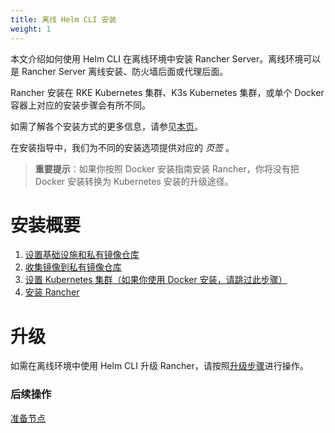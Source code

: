 ```yaml
---
title: 离线 Helm CLI 安装
weight: 1
---
```


本文介绍如何使用 Helm CLI 在离线环境中安装 Rancher Server。离线环境可以是 Rancher Server 离线安装、防火墙后面或代理后面。

Rancher 安装在 RKE Kubernetes 集群、K3s Kubernetes 集群，或单个 Docker 容器上对应的安装步骤会有所不同。

如需了解各个安装方式的更多信息，请参见[本页]({{<baseurl>}}/rancher/v2.6/en/installation/)。

在安装指导中，我们为不同的安装选项提供对应的 _页签_ 。

> **重要提示**：如果你按照 Docker 安装指南安装 Rancher，你将没有把 Docker 安装转换为 Kubernetes 安装的升级途径。

# 安装概要

1. [设置基础设施和私有镜像仓库]({{<baseurl>}}/rancher/v2.6/en/installation/other-installation-methods/air-gap/prepare-nodes/)
2. [收集镜像到私有镜像仓库]({{<baseurl>}}/rancher/v2.6/en/installation/other-installation-methods/air-gap/populate-private-registry/)
3. [设置 Kubernetes 集群（如果你使用 Docker 安装，请跳过此步骤）]({{<baseurl>}}/rancher/v2.6/en/installation/other-installation-methods/air-gap/launch-kubernetes/)
4. [安装 Rancher]({{<baseurl>}}/rancher/v2.6/en/installation/other-installation-methods/air-gap/install-rancher/)

# 升级

如需在离线环境中使用 Helm CLI 升级 Rancher，请按照[升级步骤]({{<baseurl>}}/rancher/v2.6/en/installation/install-rancher-on-k8s/upgrades/)进行操作。

### 后续操作
[准备节点]({{<baseurl>}}/rancher/v2.6/en/installation/other-installation-methods/air-gap/prepare-nodes/)
